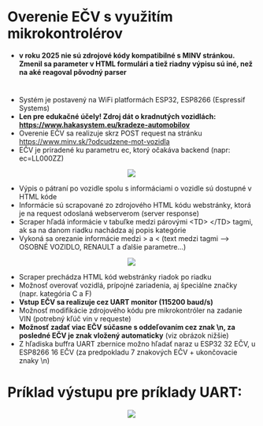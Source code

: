# Overenie EČV s využitím mikrokontrolérov
* **v roku 2025 nie sú zdrojové kódy kompatibilné s MINV stránkou. Zmenil sa parameter v HTML formulári a tiež riadny výpisu sú iné, než na aké reagoval pôvodný parser**
#
* Systém je postavený na WiFi platformách ESP32, ESP8266 (Espressif Systems)
* **Len pre edukačné účely! Zdroj dát o kradnutých vozidlách: https://www.hakasystem.eu/kradeze-automobilov**
* Overenie EČV sa realizuje skrz POST request na stránku https://www.minv.sk/?odcudzene-mot-vozidla
* EČV je priradené ku parametru ec, ktorý očakáva backend (napr: ec=LL000ZZ)

<p align="center">
  <img src="https://i.imgur.com/XgJYPC8.png" />
</p>

* Výpis o pátraní po vozidle spolu s informáciami o vozidle sú dostupné v HTML kóde
* Informácie sú scrapované zo zdrojového HTML kódu webstránky, ktorá je na request odoslaná webserverom (server response)
* Scraper hľadá informácie v tabuľke medzi párovými &lt;TD&gt; &lt;/TD&gt; tagmi, ak sa na danom riadku nachádza aj popis kategórie
* Vykoná sa orezanie informácie medzi > a < (text medzi tagmi --> OSOBNÉ VOZIDLO, RENAULT a ďalšie parametre...)

<p align="center">
  <img src="https://i.imgur.com/r6PuXMz.png" />
</p>

* Scraper prechádza HTML kód webstránky riadok po riadku
* Možnosť overovať vozidlá, prípojné zariadenia, aj špeciálne značky (napr. kategória C a F)
* **Vstup EČV sa realizuje cez UART monitor (115200 baud/s)**
* Možnosť modifikácie zdrojového kódu pre mikrokontróler na zadanie VIN (potrebný kľúč vin v requeste)
* **Možnosť zadať viac EČV súčasne s oddeľovaním cez znak \n, za posledné EČV je znak vložený automaticky** (viz obrázok nižšie)
* Z hľadiska buffra UART zbernice možno hľadať naraz u ESP32 32 EČV, u ESP8266 16 EČV (za predpokladu 7 znakových EČV + ukončovacie znaky \n)   
# Príklad výstupu pre príklady UART:

<p align="center">
  <img src="https://i.imgur.com/dHOXFNc.png" />
</p>
